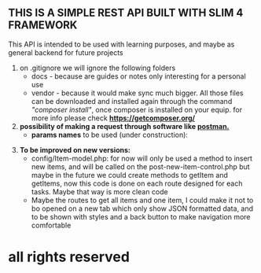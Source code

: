 <h2> <b>THIS IS A SIMPLE REST API BUILT WITH SLIM 4 FRAMEWORK</b> </h2>

<p>This API is intended to be used with learning purposes, and maybe as general backend for future projects</p>

<ol>


<li>on .gitignore we will ignore the following folders
<ul>
<li>docs -  because are guides or notes only interesting for a personal use </li>
<li>vendor - because it would make sync much bigger. All those files can be downloaded and installed again through the command <i>"composer install"</i>,  once composer is installed on your equip. for more info please check <a href="https://getcomposer.org/"><b>https://getcomposer.org/</b></a></li>
</ul>
</li> 

<li><b> possibility of making a request through software like <a href="https://www.postman.com/">postman.</a></b>
<ul>
<li><b>params names</b> to be used (under construction):</li>
<ul>

</ul>
</ul>
</li>
<li>
    <b>To be improved on new versions:</b>
    <ul>
        <li>config/Item-model.php: for now will only be used a method to insert new items, and will be called on the post-new-item-control.php but maybe in the future we could create methods to getItem and getItems, now this code is done on each route designed for each tasks. Maybe that way is more clean code</li>
        <li>Maybe the routes to get all items and one item, I could make it not to bo opened on a new tab which only show JSON formatted data, and to be shown with styles and a back button to make navigation more comfortable </li>
    </ul>
</li>

 
</ol>
   
# all rights reserved